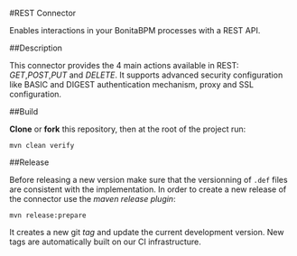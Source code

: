 #REST Connector

Enables interactions in your BonitaBPM processes with a REST API.

##Description

This connector provides the 4 main actions available in REST: _GET_,_POST_,_PUT_ and _DELETE_. 
It supports advanced security configuration like BASIC and DIGEST authentication mechanism, proxy and SSL configuration.

##Build

__Clone__ or __fork__ this repository, then at the root of the project run:

`mvn clean verify`

##Release

Before releasing a new version make sure that the versionning of `.def` files are consistent with the implementation. In order to create a new release of the connector use the _maven release plugin_:

`mvn release:prepare`

It creates a new git _tag_ and update the current development version. New tags are automatically built on our CI infrastructure.
